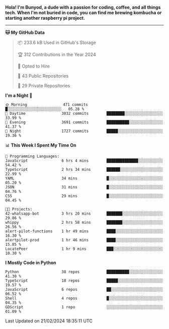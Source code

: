 <p>
<b>Hola! I'm Bunyod, a dude with a passion for coding, coffee, and all things tech. When I'm not buried in code, you can find me brewing kombucha or starting another raspberry pi project.</b>
</p>

---

<!--START_SECTION:waka-->
**🐱 My GitHub Data** 

> 📦 233.6 kB Used in GitHub's Storage 
 > 
> 🏆 312 Contributions in the Year 2024
 > 
> 💼 Opted to Hire
 > 
> 📜 43 Public Repositories 
 > 
> 🔑 29 Private Repositories 
 > 
**I'm a Night 🦉** 

```text
🌞 Morning                471 commits         █░░░░░░░░░░░░░░░░░░░░░░░░   05.28 % 
🌆 Daytime                3032 commits        ████████░░░░░░░░░░░░░░░░░   33.99 % 
🌃 Evening                3691 commits        ██████████░░░░░░░░░░░░░░░   41.37 % 
🌙 Night                  1727 commits        █████░░░░░░░░░░░░░░░░░░░░   19.36 % 
```


📊 **This Week I Spent My Time On** 

```text
💬 Programming Languages: 
JavaScript               6 hrs 4 mins        ██████████████░░░░░░░░░░░   54.42 % 
TypeScript               2 hrs 34 mins       ██████░░░░░░░░░░░░░░░░░░░   22.99 % 
YAML                     34 mins             █░░░░░░░░░░░░░░░░░░░░░░░░   05.20 % 
JSON                     31 mins             █░░░░░░░░░░░░░░░░░░░░░░░░   04.76 % 
CSS                      29 mins             █░░░░░░░░░░░░░░░░░░░░░░░░   04.45 % 

🐱‍💻 Projects: 
42-whatsapp-bot          3 hrs 20 mins       ███████░░░░░░░░░░░░░░░░░░   29.86 % 
whippy                   2 hrs 58 mins       ███████░░░░░░░░░░░░░░░░░░   26.56 % 
alert-pilot-functions    1 hr 49 mins        ████░░░░░░░░░░░░░░░░░░░░░   16.30 % 
alertpilot-prod          1 hr 46 mins        ████░░░░░░░░░░░░░░░░░░░░░   15.85 % 
LocatePeer               1 hr 9 mins         ███░░░░░░░░░░░░░░░░░░░░░░   10.30 % 
```

**I Mostly Code in Python** 

```text
Python                   38 repos            ██████████░░░░░░░░░░░░░░░   41.30 % 
TypeScript               18 repos            █████░░░░░░░░░░░░░░░░░░░░   19.57 % 
JavaScript               6 repos             ██░░░░░░░░░░░░░░░░░░░░░░░   06.52 % 
Shell                    4 repos             █░░░░░░░░░░░░░░░░░░░░░░░░   04.35 % 
GDScript                 1 repo              ░░░░░░░░░░░░░░░░░░░░░░░░░   01.09 % 
```




 Last Updated on 21/02/2024 18:35:11 UTC
<!--END_SECTION:waka-->
